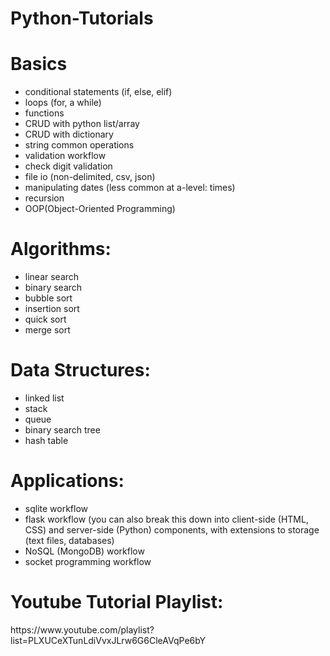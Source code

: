 # Python-Tutorials

<H1>Basics</H1>
<ul>
<li>conditional statements (if, else, elif)</li>
<li>loops (for, a while)</li>
<li>functions</li>
<li>CRUD with python list/array</li>
<li>CRUD with dictionary</li>
<li>string common operations</li>
<li>validation workflow</li>
<li>check digit validation</li>
<li>file io (non-delimited, csv, json)</li>
<li>manipulating dates (less common at a-level: times)</li>
<li>recursion</li>
<li>OOP(Object-Oriented Programming)</li>
</ul>

<H1>Algorithms:</H1>
<ul>
<li>linear search</li>
<li>binary search</li>
<li>bubble sort</li>
<li>insertion sort</li>
<li>quick sort</li>
<li>merge sort</li>
</ul>

<h1>Data Structures:</h1>
<ul>
<li>linked list</li>
<li>stack</li>
<li>queue</li>
<li>binary search tree</li>
<li>hash table</li>
</ul>

<h1>Applications:</h1>
<ul>
<li>sqlite workflow</li>
<li>flask workflow (you can also break this down into client-side (HTML, CSS) and server-side (Python) components, with extensions to storage (text files, databases)</li>
<li>NoSQL (MongoDB) workflow</li>
<li>socket programming workflow</li>
</ul>

<h1>Youtube Tutorial Playlist:</h1>
  https://www.youtube.com/playlist?list=PLXUCeXTunLdiVvxJLrw6G6CleAVqPe6bY

